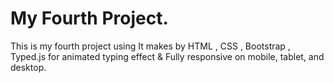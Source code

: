 # My Fourth Project.
This is my fourth project  using 
It makes by HTML , CSS , Bootstrap , Typed.js for animated typing effect & Fully responsive on mobile, tablet, and desktop.


